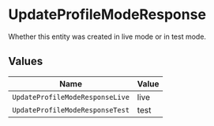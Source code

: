 # UpdateProfileModeResponse

Whether this entity was created in live mode or in test mode.


## Values

| Name                            | Value                           |
| ------------------------------- | ------------------------------- |
| `UpdateProfileModeResponseLive` | live                            |
| `UpdateProfileModeResponseTest` | test                            |